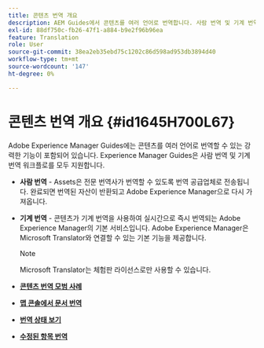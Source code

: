 ```yaml
---
title: 콘텐츠 번역 개요
description: AEM Guides에서 콘텐츠를 여러 언어로 번역합니다. 사람 번역 및 기계 번역 워크플로에 대해 알아봅니다.
exl-id: 88df750c-fb26-47f1-a884-b9e2f96b96ea
feature: Translation
role: User
source-git-commit: 38ea2eb35ebd75c1202c86d598ad953db3894d40
workflow-type: tm+mt
source-wordcount: '147'
ht-degree: 0%

---
```


# 콘텐츠 번역 개요 {#id1645H700L67}

Adobe Experience Manager Guides에는 콘텐츠를 여러 언어로 번역할 수 있는 강력한 기능이 포함되어 있습니다. Experience Manager Guides은 사람 번역 및 기계 번역 워크플로를 모두 지원합니다.

- **사람 번역** - Assets은 전문 번역사가 번역할 수 있도록 번역 공급업체로 전송됩니다. 완료되면 번역된 자산이 반환되고 Adobe Experience Manager으로 다시 가져옵니다.

- **기계 번역** - 콘텐츠가 기계 번역을 사용하여 실시간으로 즉시 번역되는 Adobe Experience Manager의 기본 서비스입니다. Adobe Experience Manager은 Microsoft Translator와 연결할 수 있는 기본 기능을 제공합니다.

  >[!NOTE]
  >
  > Microsoft Translator는 체험판 라이선스로만 사용할 수 있습니다.


- **[콘텐츠 번역 모범 사례](translation-first-time.md)**

- **[맵 콘솔에서 문서 번역](translate-documents-web-editor.md)**

- **[번역 상태 보기](translation-view-trans-state-6234.md)**

- **[수정된 항목 번역](translation-modified-topics-6234.md)**
